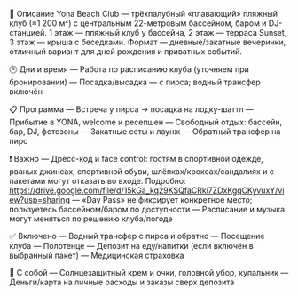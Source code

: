 📌 Описание
Yona Beach Club — трёхпалубный «плавающий» пляжный клуб (≈1 200 м²) с центральным 22-метровым бассейном, баром и DJ-станцией. 
1 этаж — пляжный клуб у бассейна, 2 этаж — терраса Sunset, 3 этаж — крыша с беседками. Формат — дневные/закатные вечеринки, отличный вариант для дней рождения и приватных событий.

🕒 Дни и время
— Работа по расписанию клуба (уточняем при бронировании)
— Посадка/высадка — с пирса; водный трансфер включён

📋 Программа
— Встреча у пирса → посадка на лодку-шаттл
— Прибытие в YONA, welcome и ресепшен
— Свободный отдых: бассейн, бар, DJ, фотозоны
— Закатные сеты и лаунж
— Обратный трансфер на пирс

❗ Важно
— Дресс-код и face control: гостям в спортивной одежде, рваных джинсах, спортивной обуви, шлёпках/кроксах/сандалиях и с пакетами могут отказать во входе. Подробно: https://drive.google.com/file/d/15kGa_kq29KSQfaCRki7ZDxKgqCKyvuxY/view?usp=sharing
— «Day Pass» не фиксирует конкретное место; пользуетесь бассейном/баром по доступности
— Расписание и музыка могут меняться по решению клуба/погоде

✅ Включено
— Водный трансфер с пирса и обратно
— Посещение клуба
— Полотенце
— Депозит на еду/напитки (если включён в выбранный пакет)
— Медицинская страховка

🎒 С собой
— Солнцезащитный крем и очки, головной убор, купальник
— Деньги/карта на личные расходы и заказы сверх депозита
